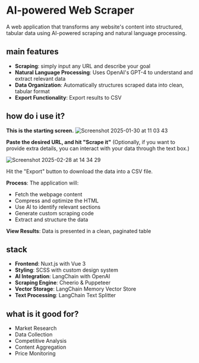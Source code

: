 # AI-powered Web Scraper

A web application that transforms any website's content into structured, tabular data using AI-powered scraping and natural language processing.

## main features

- **Scraping**: simply input any URL and describe your goal
- **Natural Language Processing**: Uses OpenAI's GPT-4 to understand and extract relevant data
- **Data Organization**: Automatically structures scraped data into clean, tabular format
- **Export Functionality**: Export results to CSV
  
## how do i use it?

**This is the starting screen.**
![Screenshot 2025-01-30 at 11 03 43](https://github.com/user-attachments/assets/6ca94607-a2aa-4314-98fc-9e08f8c8769d)

**Paste the desired URL, and hit "Scrape it"**
(Optionally, if you want to provide extra details, you can interact with your data through the text box.)

![Screenshot 2025-02-28 at 14 34 29](https://github.com/user-attachments/assets/8c2baf5d-0375-47ff-92e7-1a978634032d)

Hit the "Export" button to download the data into a CSV file.


**Process**: The application will:
  - Fetch the webpage content
  - Compress and optimize the HTML
  - Use AI to identify relevant sections
  - Generate custom scraping code
  - Extract and structure the data
    
**View Results**: Data is presented in a clean, paginated table

## stack

- **Frontend**: Nuxt.js with Vue 3
- **Styling**: SCSS with custom design system
- **AI Integration**: LangChain with OpenAI
- **Scraping Engine**: Cheerio & Puppeteer
- **Vector Storage**: LangChain Memory Vector Store
- **Text Processing**: LangChain Text Splitter

## what is it good for?

- Market Research
- Data Collection
- Competitive Analysis
- Content Aggregation
- Price Monitoring
